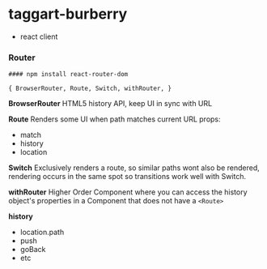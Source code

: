 # taggart-burberry

- react client

### Router

`#### npm install react-router-dom`

`{ BrowserRouter, Route, Switch, withRouter, }`

**BrowserRouter** HTML5 history API, keep UI in sync with URL

**Route**  Renders some UI when path matches current URL
props:
- match
- history
- location

**Switch** Exclusively renders a route, so similar paths wont also be rendered, rendering occurs in the same spot so transitions work well with Switch.

**withRouter** Higher Order Component where you can access the history object's properties in a Component that does not have a `<Route>`

**history**
- location.path
- push
- goBack
- etc